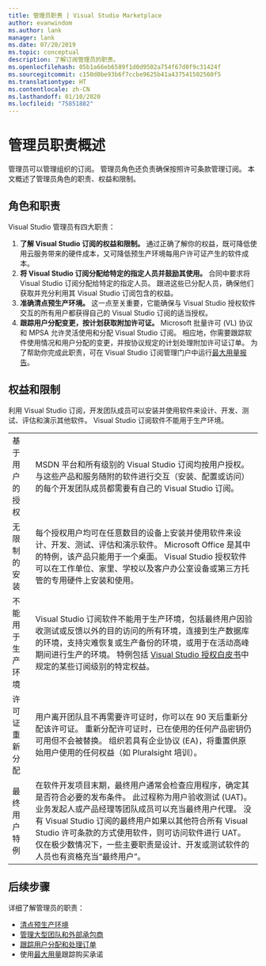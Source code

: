 ```yaml
---
title: 管理员职责 | Visual Studio Marketplace
author: evanwindom
ms.author: lank
manager: lank
ms.date: 07/20/2019
ms.topic: conceptual
description: 了解订阅管理员的职责。
ms.openlocfilehash: 05b1a66eb6589f1d0d9502a754f67d0f9c31424f
ms.sourcegitcommit: c150d0be93b6f7ccbe9625b41a437541502560f5
ms.translationtype: HT
ms.contentlocale: zh-CN
ms.lasthandoff: 01/10/2020
ms.locfileid: "75851882"
---
```

# <a name="overview-of-administrator-responsibilities"></a>管理员职责概述
管理员可以管理组织的订阅。  管理员角色还负责确保按照许可条款管理订阅。 本文概述了管理员角色的职责、权益和限制。

## <a name="roles--responsibilities"></a>角色和职责
Visual Studio 管理员有四大职责：

1. **了解 Visual Studio 订阅的权益和限制。** 通过正确了解你的权益，既可降低使用云服务带来的硬件成本，又可降低预生产环境每用户许可证产生的软件成本。 
2. **将 Visual Studio 订阅分配给特定的指定人员并鼓励其使用。** 合同中要求将 Visual Studio 订阅分配给特定的指定人员。 跟进这些已分配人员，确保他们获取并充分利用其 Visual Studio 订阅包含的权益。
3. **准确清点预生产环境。** 这一点至关重要，它能确保与 Visual Studio 授权软件交互的所有用户都获得自己的 Visual Studio 订阅的适当授权。 
4. **跟踪用户分配变更，按计划获取附加许可证。** Microsoft 批量许可 (VL) 协议和 MPSA 允许灵活使用和分配 Visual Studio 订阅。 相应地，你需要跟踪软件使用情况和用户分配的变更，并按协议规定的计划处理附加许可证订单。  为了帮助你完成此职责，可在 Visual Studio 订阅管理门户中运行[最大用量报告](maximum-usage.md)。 

## <a name="benefits-and-limitations"></a>权益和限制
利用 Visual Studio 订阅，开发团队成员可以安装并使用软件来设计、开发、测试、评估和演示其他软件。 Visual Studio 订阅软件不能用于生产环境。

|                                          |                         |
|------------------------------------------|----------------------------------------------------------------------------------------------------------------------------------------------------------------------------------------------------------------------------------------------------------------------------------------------------------------------------------------------------------------------------------------------------------------------------------------------------------------------------------------------------------------------------------------------------------------------------------------------------------------------------|
| 基于用户的授权                     | MSDN 平台和所有级别的 Visual Studio 订阅均按用户授权。 与这些产品和服务随附的软件进行交互（安装、配置或访问）的每个开发团队成员都需要有自己的 Visual Studio 订阅。                                                                                                                                                                                                                                                                                                                                  |
| 无限制的安装                  | 每个授权用户均可在任意数目的设备上安装并使用软件来设计、开发、测试、评估和演示软件。 Microsoft Office 是其中的特例，该产品只能用于一个桌面。 Visual Studio 授权软件可以在工作单位、家里、学校以及客户办公室设备或第三方托管的专用硬件上安装和使用。                                                                                                                                                                                                                                  |
| 不能用于生产环境 | Visual Studio 订阅软件不能用于生产环境，包括最终用户因验收测试或反馈以外的目的访问的所有环境，连接到生产数据库的环境，支持灾难恢复或生产备份的环境，或用于在活动高峰期间进行生产的环境。 特例包括 [Visual Studio 授权白皮书](https://visualstudio.microsoft.com/wp-content/uploads/2019/06/Visual-Studio-Licensing-Whitepaper-May-2019.pdf)中规定的某些订阅级别的特定权益。                                                                                            |
| 许可证重新分配                     | 用户离开团队且不再需要许可证时，你可以在 90 天后重新分配该许可证。 重新分配许可证时，已在使用的任何产品密钥仍可用但不会被替换。 组织若具有企业协议 (EA)，将重置供原始用户使用的任何权益（如 Pluralsight 培训）。                                                                                                                                                                                                                                                 |
| 最终用户特例                  | 在软件开发项目末期，最终用户通常会检查应用程序，确定其是否符合必要的发布条件。 此过程称为用户验收测试 (UAT)。 业务发起人或产品经理等团队成员可以充当最终用户代理。 没有 Visual Studio 订阅的最终用户如果以其他符合所有 Visual Studio 许可条款的方式使用软件，则可访问软件进行 UAT。 仅在极少数情况下，一些主要职责是设计、开发或测试软件的人员也有资格充当“最终用户”。 |

## <a name="next-steps"></a>后续步骤
详细了解管理员的职责：
- [清点预生产环境](admin-inventory.md)
- [管理大型团队和外部承包商](manage-teams.md)
- [跟踪用户分配和处理订单](assignments-orders.md)
- 使用[最大用量](maximum-usage.md)跟踪购买承诺
